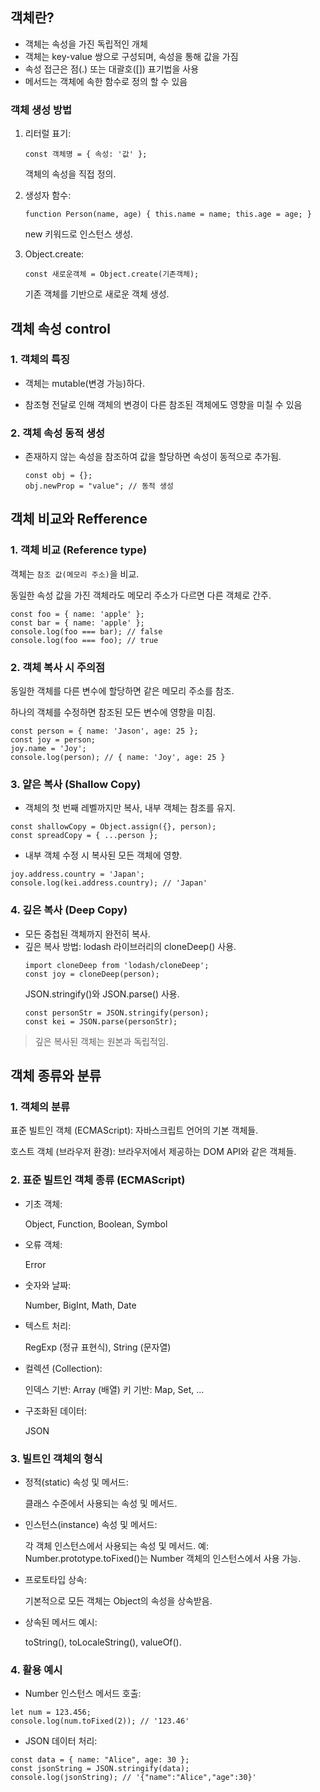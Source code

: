 
## 객체란?

- 객체는 속성을 가진 독립적인 개체
- 객체는 key-value 쌍으로 구성되며, 속성을 통해 값을 가짐
- 속성 접근은 점(.) 또는 대괄호([]) 표기법을 사용
- 메서드는 객체에 속한 함수로 정의 할 수 있음

### 객체 생성 방법

1. 리터럴 표기:

    `const 객체명 = { 속성: '값' };`

    객체의 속성을 직접 정의.

2. 생성자 함수:

    `function Person(name, age) { this.name = name; this.age = age; }`

    new 키워드로 인스턴스 생성.

3. Object.create:

    `const 새로운객체 = Object.create(기존객체);`

    기존 객체를 기반으로 새로운 객체 생성.



## 객체 속성 control

### 1. 객체의 특징
- 객체는 mutable(변경 가능)하다.

- 참조형 전달로 인해 객체의 변경이 다른 참조된 객체에도 영향을 미칠 수 있음

### 2. 객체 속성 동적 생성

- 존재하지 않는 속성을 참조하여 값을 할당하면 속성이 동적으로 추가됨.
    ```
    const obj = {};
    obj.newProp = "value"; // 동적 생성
    ```



## 객체 비교와 Refference

### 1. 객체 비교 (Reference type)
객체는 `참조 값(메모리 주소)`을 비교.

동일한 속성 값을 가진 객체라도 메모리 주소가 다르면 다른 객체로 간주.

```
const foo = { name: 'apple' };
const bar = { name: 'apple' };
console.log(foo === bar); // false
console.log(foo === foo); // true
```

### 2. 객체 복사 시 주의점
동일한 객체를 다른 변수에 할당하면 같은 메모리 주소를 참조.

하나의 객체를 수정하면 참조된 모든 변수에 영향을 미침.

```
const person = { name: 'Jason', age: 25 };
const joy = person;
joy.name = 'Joy';
console.log(person); // { name: 'Joy', age: 25 }
```

### 3. 얕은 복사 (Shallow Copy)
- 객체의 첫 번째 레벨까지만 복사, 내부 객체는 참조를 유지.

```
const shallowCopy = Object.assign({}, person);
const spreadCopy = { ...person };
```

- 내부 객체 수정 시 복사된 모든 객체에 영향.
```
joy.address.country = 'Japan';
console.log(kei.address.country); // 'Japan'
```

### 4. 깊은 복사 (Deep Copy)
- 모든 중첩된 객체까지 완전히 복사.
- 깊은 복사 방법:
    lodash 라이브러리의 cloneDeep() 사용.
    ```
    import cloneDeep from 'lodash/cloneDeep';
    const joy = cloneDeep(person);
    ```
    JSON.stringify()와 JSON.parse() 사용.
    ```
    const personStr = JSON.stringify(person);
    const kei = JSON.parse(personStr);
    ```
> 깊은 복사된 객체는 원본과 독립적임.



## 객체 종류와 분류

### 1. 객체의 분류
표준 빌트인 객체 (ECMAScript): 자바스크립트 언어의 기본 객체들.

호스트 객체 (브라우저 환경): 브라우저에서 제공하는 DOM API와 같은 객체들.

### 2. 표준 빌트인 객체 종류 (ECMAScript)
- 기초 객체:

    Object, Function, Boolean, Symbol
- 오류 객체:

    Error
- 숫자와 날짜:

    Number, BigInt, Math, Date
- 텍스트 처리:

    RegExp (정규 표현식), String (문자열)
- 컬렉션 (Collection):

    인덱스 기반: Array (배열)
    키 기반: Map, Set, ...
- 구조화된 데이터:

    JSON


### 3. 빌트인 객체의 형식
- 정적(static) 속성 및 메서드:

    클래스 수준에서 사용되는 속성 및 메서드.
- 인스턴스(instance) 속성 및 메서드:

    각 객체 인스턴스에서 사용되는 속성 및 메서드.
    예: Number.prototype.toFixed()는 Number 객체의 인스턴스에서 사용 가능.
- 프로토타입 상속:

    기본적으로 모든 객체는 Object의 속성을 상속받음.
- 상속된 메서드 예시:

    toString(), toLocaleString(), valueOf().


### 4. 활용 예시
- Number 인스턴스 메서드 호출:

```
let num = 123.456;
console.log(num.toFixed(2)); // '123.46'
```

- JSON 데이터 처리:
```
const data = { name: "Alice", age: 30 };
const jsonString = JSON.stringify(data);
console.log(jsonString); // '{"name":"Alice","age":30}'